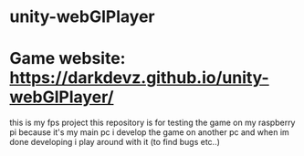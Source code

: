 # unity-webGlPlayer
# Game website: https://darkdevz.github.io/unity-webGlPlayer/
this is my fps project this repository is for testing the game on my raspberry pi 
because it's my main pc i develop the game on another pc and when im done developing i play around with it (to find bugs etc..)
